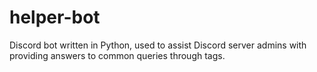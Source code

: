 # helper-bot
Discord bot written in Python, used to assist Discord server admins with providing answers to common queries through tags.
